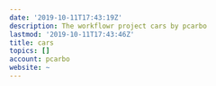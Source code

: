 ```yaml
---
date: '2019-10-11T17:43:19Z'
description: The workflowr project cars by pcarbo
lastmod: '2019-10-11T17:43:46Z'
title: cars
topics: []
account: pcarbo
website: ~
---
```


